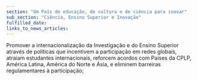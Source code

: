 ```yaml
---
section: "Um País de educação, de cultura e de ciência para inovar"
sub_section: "Ciência, Ensino Superior e Inovação"
fulfilled_date:
links_to_news_articles:
---
```


Promover a internacionalização da Investigação e do Ensino Superior através de políticas que incentivem a participação em redes globais, atraiam estudantes internacionais, reforcem acordos com Países da CPLP, América Latina, América do Norte e Ásia, e eliminem barreiras regulamentares à participação;